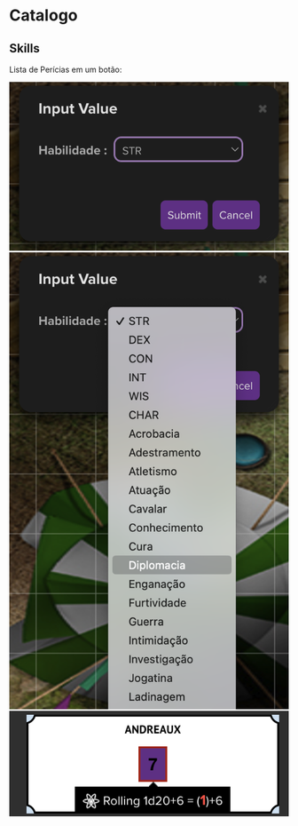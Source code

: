 # Catalogo

## Skills

Lista de Perícias em um botão:

![img1](./assets/skills1.png)![img2](./assets/skills2.png)![img3](./assets/skills3.png)
